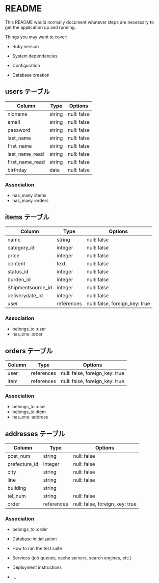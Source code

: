 # README

This README would normally document whatever steps are necessary to get the
application up and running.

Things you may want to cover:

* Ruby version

* System dependencies

* Configuration

* Database creation

## users テーブル

| Column          | Type   | Options     |
| --------------- | ------ | ----------- |
| nicname         | string | null: false |
| email           | string | null: false |
| password        | string | null: false |
| last_name       | string | null: false |
| first_name      | string | null: false |
| last_name_read  | string | null: false |
| first_name_read | string | null: false |
| birthday        | date   | null: false |

### Association

- has_many :items
- has_many :orders

## items テーブル

| Column            | Type        | Options                        |
| ----------------- | ----------- | ------------------------------ |
| name              | string      | null: false                    |
| category_id       | integer     | null: false                    |
| price             | integer     | null: false                    |
| content           | text        | null: false                    |
| status_id         | integer     | null: false                    |
| burden_id         | integer     | null: false                    |
| Shipmentsource_id | integer     | null: false                    |
| deliverydate_id   | integer     | null: false                    |
| user              | references  | null: false, foreign_key: true |

### Association

- belongs_to :user
- has_one :order

## orders テーブル

| Column           | Type       | Options                        |
| ---------------- | ---------- | ------------------------------ |
| user             | references | null: false, foreign_key: true |
| item             | references | null: false, foreign_key: true |

### Association

- belongs_to :user
- belongs_to :item
- has_one :address

## addresses テーブル

| Column           | Type        | Options                        |
| ---------------- | ----------- | ------------------------------ |
| post_num         | string      | null: false                    |
| prefecture_id    | integer     | null: false                    |
| city             | string      | null: false                    |
| line             | string      | null: false                    |
| building         | string      |                                |
| tel_num          | string      | null: false                    |
| order            | references  | null: false, foreign_key: true |


### Association

- belongs_to :order

* Database initialization

* How to run the test suite

* Services (job queues, cache servers, search engines, etc.)

* Deployment instructions

* ...
